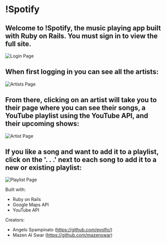 # !Spotify

## Welcome to !Spotify, the music playing app built with Ruby on Rails. You must sign in to view the full site.

![Login Page](https://i.imgur.com/pJE0vvB.jpg)

## When first logging in you can see all the artists:

![Artists Page](https://i.imgur.com/hoZ6MbJ.jpg)

## From there, clicking on an artist will take you to their page where you can see their songs, a YouTube playlist using the YouTube API, and their upcoming shows: 

![Artist Page](https://i.imgur.com/2dUSitJ.jpg)

## If you like a song and want to add it to a playlist, click on the '. . .' next to each song to add it to a new or existing playlist: 

![Playlist Page](https://i.imgur.com/DshNYeP.jpg)

Built with: 
* Ruby on Rails
* Google Maps API
* YouTube API

Creators:
* Angelo Spampinato (https://github.com/evolfo/)
* Mazen Al Swar (https://github.com/mazenswar)
